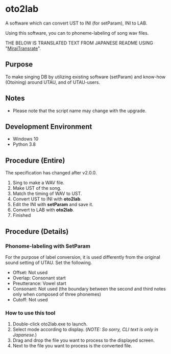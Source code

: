 # oto2lab

A software which can convert UST to INI (for setParam), INI to LAB.

Using this software, you can to phoneme-labeling of song wav files.

THE BELOW IS TRANSLATED TEXT FROM JAPANESE README USING "[MiraiTransrate](https://miraitranslate.com/trial/)".

## Purpose

To make singing DB by utilizing existing software (setParam) and know-how (Otoining) around UTAU, and of UTAU-users.

## Notes

- Please note that the script name may change with the upgrade.

## Development Environment

- Windows 10
- Python 3.8

## Procedure (Entire)

The specification has changed after v2.0.0.

1. Sing to make a WAV file.
1. Make UST of the song.
1. Match the timing of WAV to UST.
1. Convert UST to INI with **oto2lab**.
1. Edit the INI with **setParam** and save it.
1. Convert to LAB with **oto2lab**.
1. Finished

## Procedure (Details)

### Phonome-labeling with SetParam

For the purpose of label conversion, it is used differently from the original sound setting of UTAU.
Set the following.

- Offset: Not used
- Overlap: Consonant start
- Preutterance: Vowel start
- Consonant: Not used (the boundary between the second and third notes only when composed of three phonemes)
- Cutoff: Not used

### How to use this tool

1. Double-click oto2lab.exe to launch.
1. Select mode according to display. (*NOTE: So sorry, CLI text is only in Japanese.*)
1. Drag and drop the file you want to process to the displayed screen.
1. Next to the file you want to process is the converted file.